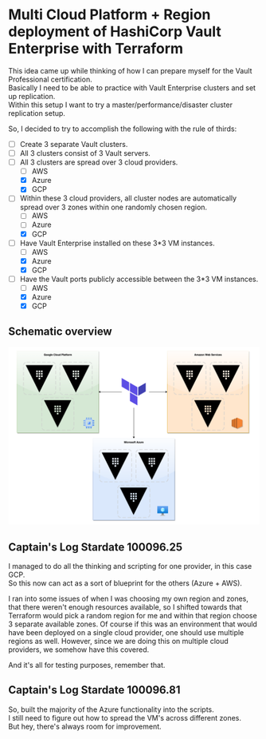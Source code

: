 # Multi Cloud Platform + Region deployment of HashiCorp Vault Enterprise with Terraform

This idea came up while thinking of how I can prepare myself for the Vault Professional certification.  
Basically I need to be able to practice with Vault Enterprise clusters and set up replication.  
Within this setup I want to try a master/performance/disaster cluster replication setup.

So, I decided to try to accomplish the following with the rule of thirds:

- [ ] Create 3 separate Vault clusters.
- [ ] All 3 clusters consist of 3 Vault servers.
- [ ] All 3 clusters are spread over 3 cloud providers.
  - [ ] AWS
  - [x] Azure
  - [x] GCP
- [ ] Within these 3 cloud providers, all cluster nodes are automatically spread over 3 zones within one randomly chosen region.
  - [ ] AWS
  - [ ] Azure
  - [x] GCP
- [ ] Have Vault Enterprise installed on these 3*3 VM instances.
  - [ ] AWS
  - [x] Azure
  - [x] GCP
- [ ] Have the Vault ports publicly accessible between the 3*3 VM instances.
  - [ ] AWS
  - [x] Azure
  - [x] GCP

## Schematic overview

![Schematic overview](multi-platform-vault-enterprise.png)

## Captain's Log Stardate 100096.25

I managed to do all the thinking and scripting for one provider, in this case GCP.  
So this now can act as a sort of blueprint for the others (Azure + AWS).

I ran into some issues of when I was choosing my own region and zones, that there weren't enough resources available, so I shifted towards that Terraform would pick a random region for me and within that region choose 3 separate available zones. Of course if this was an environment that would have been deployed on a single cloud provider, one should use multiple regions as well. However, since we are doing this on multiple cloud providers, we somehow have this covered.  

And it's all for testing purposes, remember that.

## Captain's Log Stardate 100096.81

So, built the majority of the Azure functionality into the scripts.  
I still need to figure out how to spread the VM's across different zones.  
But hey, there's always room for improvement.
